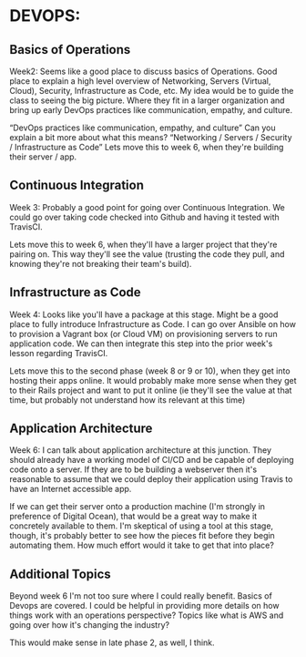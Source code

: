 DEVOPS:
======= 
  
Basics of Operations
-----------------------
  
  Week2: Seems like a good place to discuss basics of Operations.  Good place to explain a high level overview of Networking, Servers (Virtual, Cloud), Security, Infrastructure as Code, etc.  My idea would be to guide the class to seeing the big picture. Where they fit in a larger organization and bring up early DevOps practices like communication, empathy, and culture.

“DevOps practices like communication, empathy, and culture” Can you explain a bit more about what this means?
“Networking / Servers / Security / Infrastructure as Code” Lets move this to week 6, when they're building their server / app.

Continuous Integration
------------------------

Week 3: Probably a good point for going over Continuous Integration.  We could go over taking code checked into Github and having it tested with TravisCI.  

Lets move this to week 6, when they'll have a larger project that they're pairing on. This way they'll see the value (trusting the code they pull, and knowing they're not breaking their team's build).

Infrastructure as Code
-----------------------

  Week 4: Looks like you'll have a package at this stage.  Might be a good place to fully introduce Infrastructure as Code.  I can go over Ansible on how to provision a Vagrant box (or Cloud VM) on provisioning servers to run application code.  We can then integrate this step into the prior week's lesson regarding TravisCI.

Lets move this to the second phase (week 8 or  9 or 10), when they get into hosting their apps online. It would probably make more sense when they get to their Rails project and want to put it online (ie they'll see the value at that time, but probably not understand how its relevant at this time)

Application Architecture
-------------------------

  Week 6: I can talk about application architecture at this junction.  They should already have a working model of CI/CD and be capable of deploying code onto a server.  If they are to be building a webserver then it's reasonable to assume that we could deploy their application using Travis to have an Internet accessible app.

If we can get their server onto a production machine (I'm strongly in preference of Digital Ocean), that would be a great way to make it concretely available to them. I'm skeptical of using a tool at this stage, though, it's probably better to see how the pieces fit before they begin automating them. How much effort would it take to get that into place?

Additional Topics
-----------------

  Beyond week 6 I'm not too sure where I could really benefit.  Basics of Devops are covered.  I could be helpful in providing more details on how things work with an operations perspective?  Topics like what is AWS and going over how it's changing the industry?  

This would make sense in late phase 2, as well, I think. 
